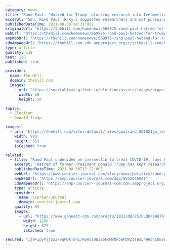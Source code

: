 ```yaml
---
category: news
title: "Rand Paul: 'Hatred for Trump' blocking research into Ivermectin as COVID-19 treatment"
excerpt: "Sen. Rand Paul (R-Ky.) suggested researchers are not pursuing ivermectin as a possible COVID-19 treatment because of their disdain for former President Trump."
publishedDateTime: 2021-08-30T14:31:00Z
originalUrl: "https://thehill.com/homenews/569975-rand-paul-hatred-for-trump-blocking-research-into-ivermectin"
webUrl: "https://thehill.com/homenews/569975-rand-paul-hatred-for-trump-blocking-research-into-ivermectin"
ampWebUrl: "https://thehill.com/homenews/569975-rand-paul-hatred-for-trump-blocking-research-into-ivermectin?amp"
cdnAmpWebUrl: "https://thehill-com.cdn.ampproject.org/c/s/thehill.com/homenews/569975-rand-paul-hatred-for-trump-blocking-research-into-ivermectin?amp"
type: article
quality: 118
heat: 138
published: true

provider:
  name: The Hill
  domain: thehill.com
  images:
    - url: "https://smartableai.github.io/election/assets/images/organizations/thehill.com-50x50.jpg"
      width: 50
      height: 50

topics:
  - Election
  - Donald Trump

images:
  - url: "https://thehill.com/sites/default/files/paulrand_081021gn_lead.jpg"
    width: 980
    height: 551
    isCached: true

related:
  - title: "Rand Paul undecided on ivermectin to treat COVID-19, says hatred of Trump hinders research"
    excerpt: "Hatred of former President Donald Trump has kept researchers from looking into the anti-parasitic drug ivermectin and other drugs to treat COVID-19, Republican Kentucky Sen. Rand Paul told constituents on Friday."
    publishedDateTime: 2021-08-30T17:22:00Z
    webUrl: "https://www.courier-journal.com/story/news/politics/rand-paul/2021/08/30/rand-paul-ivermectin-senator-undecided-on-drug-to-treat-covid/5652636001/"
    ampWebUrl: "https://amp.courier-journal.com/amp/5652636001"
    cdnAmpWebUrl: "https://amp-courier--journal-com.cdn.ampproject.org/c/s/amp.courier-journal.com/amp/5652636001"
    type: article
    provider:
      name: Courier-Journal
      domain: courier-journal.com
    quality: 65
    images:
      - url: "https://www.gannett-cdn.com/presto/2021/08/25/PLOU/68676780-4835-4d79-bc53-daea692eb138-RandPaul_01jpg.jpg?auto=webp&crop=4668,2626,x0,y428&format=pjpg&width=1200"
        width: 1200
        height: 675
        isCached: true

secured: "Ij9+IpyVjjS52/vqWQXTwnI/RGHSlDWi85kqMrNkoePDRZtsBoLP9Hlhi8wSL6fkbNnUys1o1Yu4VCxwgdOwpiIhjI/Igb5ZaPymchN8eyCXZpyetGwR8Yh2GDAkV/lRz6JHKELL5iKt1sb6aGayM++9X0qq5EHFpNknb6kFeRDWpsyp+inFh2qyFALga7QxvYur/T0i4o4CzsC8WwcPYLc41E+WFJ2CaA/6k8wBXc+NMxBTE2Y9N0bx9RttibtAcRjPYN0pfyf7unVQ4Qk2I7+k4ZO0XtYwhnZwNiA854Bd3VIqy4SkSbcmCYc2wOGwsMTp7vlrQ5iX1/w/AvqpjGoh9u4wpdQfKaeYGsxgAlU=;4s19buspuhIlhwopJPkIFQ=="
---
```


